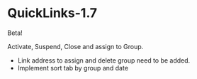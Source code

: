 # QuickLinks-1.7
Beta!

Activate, Suspend, Close and assign to Group.
- Link address to assign and delete group need to be added.
- Implement sort tab by group and date
